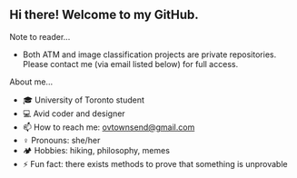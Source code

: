 ## Hi there! Welcome to my GitHub.

Note to reader...
- Both ATM and image classification projects are private repositories. Please contact me (via email listed below) for full access.

About me... 
- :mortar_board: University of Toronto student 
- :computer: Avid coder and designer 
- 📫 How to reach me: ovtownsend@gmail.com
- :female_sign: Pronouns: she/her
-  :camping: Hobbies: hiking, philosophy, memes
- ⚡ Fun fact: there exists methods to prove that something is unprovable
